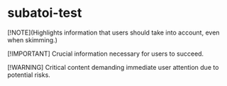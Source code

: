 # subatoi-test

[!NOTE](Highlights information that users should take into account, even when skimming.)

[!IMPORTANT]
Crucial information necessary for users to succeed.

[!WARNING]
Critical content demanding immediate user attention due to potential risks.
